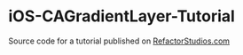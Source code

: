 # iOS-CAGradientLayer-Tutorial
Source code for a tutorial published on [RefactorStudios.com](www.refactorstudios.com/blog/2018/9/20/using-haptic-feedback-in-your-ios-app-atr2e-nd32g)
